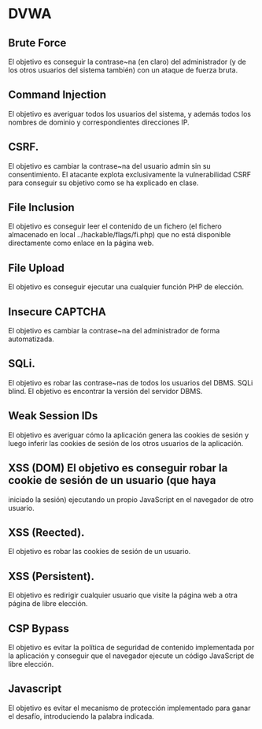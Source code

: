 # DVWA

## Brute Force 
El objetivo es conseguir la contrase~na (en claro) del administrador (y de los otros usuarios del sistema también) con un ataque de fuerza bruta.

## Command Injection 
El objetivo es averiguar todos los usuarios del sistema, y además todos los nombres de dominio y correspondientes direcciones IP.

## CSRF. 
El objetivo es cambiar la contrase~na del usuario admin sin su consentimiento. El atacante explota exclusivamente la vulnerabilidad CSRF para conseguir su objetivo como se ha explicado en clase.

## File Inclusion 
El objetivo es conseguir leer el contenido de un fichero (el fichero almacenado en local ../hackable/flags/fi.php) que no está disponible directamente como enlace en la página web.

## File Upload
El objetivo es conseguir ejecutar una cualquier función PHP de elección. 

## Insecure CAPTCHA 
El objetivo es cambiar la contrase~na del administrador de forma automatizada.

## SQLi. 
El objetivo es robar las contrase~nas de todos los usuarios del DBMS.
SQLi blind. El objetivo es encontrar la versión del servidor DBMS.

## Weak Session IDs 
El objetivo es averiguar cómo la aplicación genera las cookies de
sesión y luego inferir las cookies de sesión de los otros usuarios de la aplicación.

## XSS (DOM) El objetivo es conseguir robar la cookie de sesión de un usuario (que haya
iniciado la sesión) ejecutando un propio JavaScript en el navegador de otro usuario.

## XSS (Reected). 
El objetivo es robar las cookies de sesión de un usuario.

## XSS (Persistent). 
El objetivo es redirigir cualquier usuario que visite la página web a otra página de libre elección.

## CSP Bypass
El objetivo es evitar la política de seguridad de contenido implementada por la aplicación y conseguir que el navegador ejecute un código JavaScript de libre elección.

## Javascript
El objetivo es evitar el mecanismo de protección implementado para ganar el desafío, introduciendo la palabra indicada.
